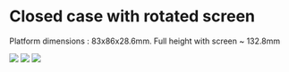 # Closed case with rotated screen

Platform dimensions : 83x86x28.6mm. Full height with screen ~ 132.8mm

<img src="https://github.com/NC22/Volna42BW-Cases/blob/main/rotated/img/closed.jpg?raw=true">

<img src="https://github.com/NC22/Volna42BW-Cases/blob/main/rotated/img/closed2.jpg?raw=true">

<img src="https://github.com/NC22/Volna42BW-Cases/blob/main/rotated/img/bat_size.jpg?raw=true">
